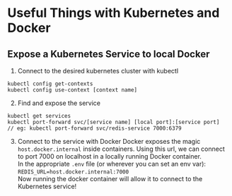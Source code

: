 # Useful Things with Kubernetes and Docker

## Expose a Kubernetes Service to local Docker

1. Connect to the desired kubernetes cluster with kubectl
```
kubectl config get-contexts
kubectl config use-context [context name]
```

2. Find and expose the service
```
kubectl get services
kubectl port-forward svc/[service name] [local port]:[service port]
// eg: kubectl port-forward svc/redis-service 7000:6379
```

3. Connect to the service with Docker
Docker exposes the magic `host.docker.internal` inside containers. Using this url, we can connect to port 7000 on localhost in a locally running Docker container.  
In the appropriate `.env` file (or wherever you can set an env var): `REDIS_URL=host.docker.internal:7000`  
Now running the docker container will allow it to connect to the Kubernetes service!